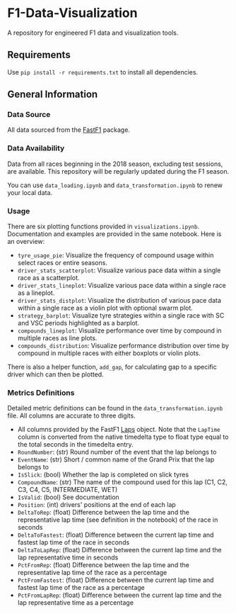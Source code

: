 # F1-Data-Visualization

A repository for engineered F1 data and visualization tools.

## Requirements

Use `pip install -r requirements.txt` to install all dependencies.

## General Information

### Data Source

All data sourced from the [FastF1](https://github.com/theOehrly/Fast-F1) package.

### Data Availability

Data from all races beginning in the 2018 season, excluding test sessions, are available. This repository will be regularly updated during the F1 season.

You can use `data_loading.ipynb` and `data_transformation.ipynb` to renew your local data.

### Usage

There are six plotting functions provided in `visualizations.ipynb`. Documentation and examples are provided in the same notebook. Here is an overview:

- `tyre_usage_pie`: Visualize the frequency of compound usage within select races or entire seasons.
- `driver_stats_scatterplot`: Visualize various pace data within a single race as a scatterplot.
- `driver_stats_lineplot`: Visualize various pace data within a single race as a lineplot.
- `driver_stats_distplot`: Visualize the distribution of various pace data within a single race as a violin plot with optional swarm plot.
- `strategy_barplot`: Visualize tyre strategies within a single race with SC and VSC periods highlighted as a barplot.
- `compounds_lineplot`: Visualize performance over time by compound in multiple races as line plots.
- `compounds_distribution`: Visualize performance distribution over time by compound in multiple races with either boxplots or violin plots.

There is also a helper function, `add_gap`, for calculating gap to a specific driver which can then be plotted.

### Metrics Definitions

Detailed metric definitions can be found in the `data_transformation.ipynb` file. All columns are accurate to three digits.

- All columns provided by the FastF1 [Laps](https://theoehrly.github.io/Fast-F1/core.html?highlight=session#fastf1.core.Laps) object. Note that the `LapTime` column is converted from the native timedelta type to float type equal to the total seconds in the timedelta entry.
- `RoundNumber`: (str) Round number of the event that the lap belongs to
- `EventName`: (str) Short / common name of the Grand Prix that the lap belongs to
- `IsSlick`: (bool) Whether the lap is completed on slick tyres
- `CompoundName`: (str) The name of the compound used for this lap (C1, C2, C3, C4, C5, INTERMEDIATE, WET)
- `IsValid`: (bool) See documentation
- `Position`: (int) drivers' positions at the end of each lap
- `DeltaToRep`: (float) Difference between the lap time and the representative lap time (see definition in the notebook) of the race in seconds
- `DeltaToFastest`: (float) Difference between the current lap time and fastest lap time of the race in seconds
- `DeltaToLapRep`: (float) Difference between the current lap time and the lap representative time in seconds
- `PctFromRep`: (float) Difference between the lap time and the representative lap time of the race as a percentage
- `PctFromFastest`: (float) Difference between the current lap time and fastest lap time of the race as a percentage
- `PctFromLapRep`: (float) Difference between the current lap time and the lap representative time as a percentage
